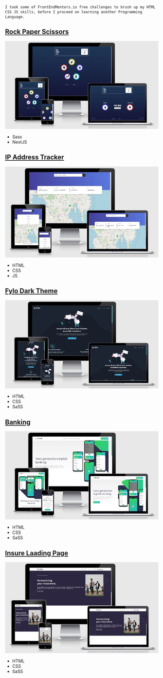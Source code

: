 ```
I took some of FrontEndMentors.io free challenges to brush up my HTML CSS JS skills, before I proceed on learning another Programming Language.
```
## [Rock Paper Scissors](https://banguismv-rock-paper.vercel.app/)
![Rock](https://github.com/BanguisMV/frontend-mentor-challenges/blob/main/preview/Rock%20paper.JPG?raw=true)


- Sass
- NextJS


## [IP Address Tracker](https://banguismv-ip-tracker.netlify.app/)
![IP Address](https://github.com/BanguisMV/frontend-mentor-challenges/blob/main/preview/IP.JPG?raw=true)

- HTML
- CSS
- JS 

## [Fylo Dark Theme](https://banguismv-fylo-dark.netlify.app/)
![Fylo](https://github.com/BanguisMV/frontend-mentor-challenges/blob/main/preview/fylo.JPG?raw=true)

- HTML
- CSS
- SaSS
## [Banking](https://banguismv-banking.netlify.app)
![Banking Laading Page](https://github.com/BanguisMV/frontend-mentor-challenges/blob/main/preview/Banking.JPG?raw=true)

- HTML
- CSS
- SaSS


## [Insure Laading Page](https://banguismv-insure.netlify.app)
![Insure Laading Page](https://github.com/BanguisMV/frontend-mentor-challenges/blob/main/preview/insure.JPG?raw=true)

- HTML
- CSS
- SaSS

